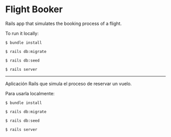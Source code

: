 # Flight Booker

Rails app that simulates the booking process of a flight.

To run it locally:

`$ bundle install`

`$ rails db:migrate`

`$ rails db:seed`

`$ rails server`

-------------------------------------

Aplicación Rails que simula el proceso de reservar un vuelo.

Para usarla localmente:

`$ bundle install`

`$ rails db:migrate`

`$ rails db:seed`

`$ rails server`
